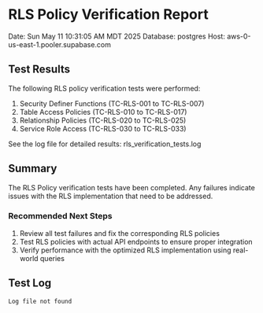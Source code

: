 # RLS Policy Verification Report

Date: Sun May 11 10:31:05 AM MDT 2025
Database: postgres
Host: aws-0-us-east-1.pooler.supabase.com

## Test Results

The following RLS policy verification tests were performed:

1. Security Definer Functions (TC-RLS-001 to TC-RLS-007)
2. Table Access Policies (TC-RLS-010 to TC-RLS-017)
3. Relationship Policies (TC-RLS-020 to TC-RLS-025)
4. Service Role Access (TC-RLS-030 to TC-RLS-033)

See the log file for detailed results: rls_verification_tests.log

## Summary

The RLS Policy verification tests have been completed. Any failures indicate issues with the RLS implementation that need to be addressed.

### Recommended Next Steps

1. Review all test failures and fix the corresponding RLS policies
2. Test RLS policies with actual API endpoints to ensure proper integration
3. Verify performance with the optimized RLS implementation using real-world queries

## Test Log

```
Log file not found
```
